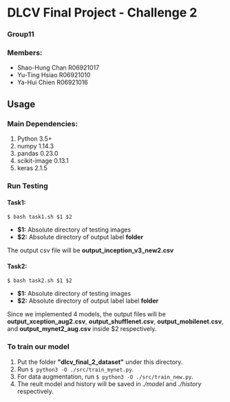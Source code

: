 # DLCV Final Project - Challenge 2
### Group11
### Members: 
* Shao-Hung Chan R06921017
* Yu-Ting Hsiao  R06921010
* Ya-Hui Chien   R06921016

## Usage
### Main Dependencies:
1. Python 3.5+
2. numpy 1.14.3
3. pandas 0.23.0
4. scikit-image 0.13.1
5. keras 2.1.5

### Run Testing
#### Task1:
```shell
$ bash task1.sh $1 $2
```
* **$1:** Absolute directory of testing images
* **$2:** Absolute directory of output label **folder**

The output csv file will be **output_inception_v3_new2.csv**

#### Task2:
```shell
$ bash task2.sh $1 $2
```
* **$1:** Absolute directory of testing images
* **$2:** Absolute directory of output label label **folder**

Since we implemented 4 models, the output files will be **output_xception_aug2.csv**, **output_shufflenet.csv**, **output_mobilenet.csv**, and **output_mynet2_aug.csv** inside $2 respectively.

### To train our model
1. Put the folder **"dlcv_final_2_dataset"** under this directory.
2. Run `$ python3 -O ./src/train_mynet.py`.
3. For data augmentation, run `$ python3 -O ./src/train_new.py`.
4. The reult model and history will be saved in *./model* and *./history* respectively.